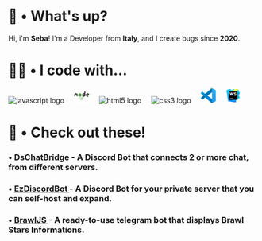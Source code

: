 # 👋 • What's up?

Hi, i'm <b>Seba</b>! I'm a Developer from <b>Italy</b>, and I create bugs since <b>2020</b>.

# 👨‍💻 • I code with...

<div align="left">
  <img src="https://cdn.jsdelivr.net/gh/devicons/devicon/icons/javascript/javascript-original.svg" height="30" alt="javascript logo"/>
  <img width="12"/>
  <img src="https://raw.githubusercontent.com/devicons/devicon/6910f0503efdd315c8f9b858234310c06e04d9c0/icons/nodejs/nodejs-original-wordmark.svg" height="30" alt="nodejs logo"/>
  <img width="12"/>
  <img src="https://cdn.jsdelivr.net/gh/devicons/devicon/icons/html5/html5-original.svg" height="30" alt="html5 logo"/>
  <img width="12"/>
  <img src="https://cdn.jsdelivr.net/gh/devicons/devicon/icons/css3/css3-original.svg" height="30" alt="css3 logo"/>
  <img width="12"/>
  <img src="https://raw.githubusercontent.com/devicons/devicon/6910f0503efdd315c8f9b858234310c06e04d9c0/icons/vscode/vscode-original.svg" height="30" alt="vsc logo"/>
  <img width="12"/>
  <img src="https://raw.githubusercontent.com/devicons/devicon/6910f0503efdd315c8f9b858234310c06e04d9c0/icons/webstorm/webstorm-original.svg" height="30" alt="webstorm logo"/>
  <img width="12"/>

</div>

# 📌 • Check out these!

  <h3> • <a href="https://github.com/ssxbaa/DsChatBridge/"> DsChatBridge </a> - A Discord Bot that connects 2 or more chat, from different servers. </h3>
  <h3> • <a href="https://github.com/ssxbaa/EzDiscordBot/"> EzDiscordBot </a> - A Discord Bot for your private server that you can self-host and expand. </h3>
  <h3> • <a href="https://github.com/ssxbaa/BrawlJS"> BrawlJS </a> - A ready-to-use telegram bot that displays Brawl Stars Informations. </h3>
